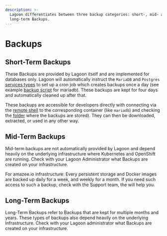 ```yaml
---
description: >-
  Lagoon differentiates between three backup categories: short-, mid- and
  long-term Backups.
---
```


# Backups

## Short-Term Backups

These Backups are provided by Lagoon itself and are implemented for databases only. Lagoon will automatically instruct the `MariaDB` and `Postgres` [services types](https://github.com/AlannaBurke/lagoon/tree/9331f688073fb0d34541bf3fb5fe65d2a2c665aa/docs/using-lagoon/service_types.md) to set up a cron job which creates backups once a day \(see example [backup script](https://github.com/amazeeio/lagoon/blob/docs/images/mariadb/mysql-backup.sh) for mariadb\). These backups are kept for four days and automatically cleaned up after that.

These backups are accessible for developers directly with connecting via the [remote shell](https://github.com/AlannaBurke/lagoon/tree/9331f688073fb0d34541bf3fb5fe65d2a2c665aa/docs/using-lagoon/remote_shell.md) to the corresponding container \(like `mariadb`\) and checking the [folder](https://github.com/amazeeio/lagoon/blob/docs/images/mariadb/mysql-backup.sh#L24) where the backups are stored\). They can then be downloaded, extracted, or used in any other way.

## Mid-Term Backups

Mid-term backups are not automatically provided by Lagoon and depend heavily on the underlying infrastructure where Kubernetes and OpenShift are running. Check with your Lagoon Administrator what Backups are created on your infrastructure.

For amazee.io infrastructure: Every persistent storage and Docker images are backed up daily for a week, and weekly for a month. If you need such access to such a backup, check with the Support team, the will help you.

## Long-Term Backups

Long-Term Backups refer to Backups that are kept for multiple months and years. These types of backups also depend heavily on the underlying Infrastructure. Check with your Lagoon administrator what Backups are created on your infrastructure.

